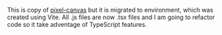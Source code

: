 This is copy of [pixel-canvas](https://github.com/S4d3ngineer/pixel-canvas) but it is migrated to environment, which was created using Vite.
All .js files are now .tsx files and I am going to refactor code so it take adventage of TypeScript features.
